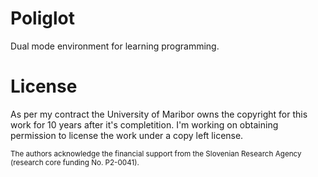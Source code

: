 # Poliglot

Dual mode environment for learning programming.

# License

As per my contract the University of Maribor owns the copyright for this work for 10 years after it's completition. I'm working on obtaining permission to license the work under a copy left license.

<sub>The authors acknowledge the financial support from the Slovenian Research Agency (research core funding No. P2-0041).</sub>
